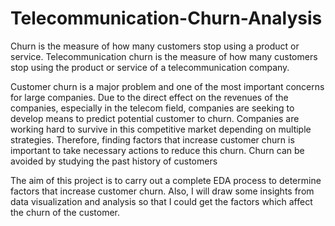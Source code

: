 # Telecommunication-Churn-Analysis
Churn is the measure of how many customers stop using a product or service. Telecommunication churn is the measure of how many customers stop using the product or service of a telecommunication company.

Customer churn is a major problem and one of the most important concerns for large companies. Due to the direct effect on the revenues of the companies, especially in the telecom field, companies are seeking to develop means to predict potential customer to churn. Companies are working hard to survive in this competitive market depending on multiple strategies. Therefore, finding factors that increase customer churn is important to take necessary actions to reduce this churn. Churn can be avoided by studying the past history of customers

The aim of this project is to carry out a complete EDA process to determine factors that increase customer churn. Also, I will draw some insights from data visualization and analysis so that I could get the factors which affect the churn of the customer.
